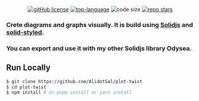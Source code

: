 <div align="center">
<a href="https://github.com/AlidotSal/odysea/blob/main/LICENSE"><img src="https://img.shields.io/github/license/AlidotSal/plot-twist?color=446b9e" alt="gitHub license"></a>
<a href="https://www.typescriptlang.org/"><img src="https://img.shields.io/github/languages/top/AlidotSal/plot-twist?color=446b9e" alt="top-language"></a>
<img src="https://img.shields.io/github/languages/code-size/AlidotSal/plot-twist?color=446b9e" alt="code size">
<a href="https://github.com/AlidotSal/plot-twist/stargazers"><img src="https://img.shields.io/github/stars/AlidotSal/plot-twist?color=446b9e" alt="repo stars"></a>
<br/>
</div>

### Crete diagrams and graphs visually. It is build using [Solidjs](https://www.solidjs.com/) and [solid-styled](https://github.com/LXSMNSYC/solid-styled).
### You can export and use it with my other Solidjs library Odysea.


## Run Locally

```bash
$ git clone https://github.com/AlidotSal/plot-twist
$ cd plot-twist
$ npm install # or pnpm install or yarn install
```
